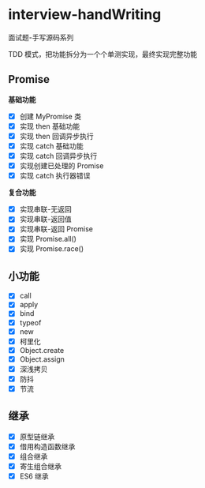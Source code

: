 # interview-handWriting

面试题-手写源码系列

TDD 模式，把功能拆分为一个个单测实现，最终实现完整功能

## Promise

**基础功能**

- [x] 创建 MyPromise 类
- [x] 实现 then 基础功能
- [x] 实现 then 回调异步执行
- [x] 实现 catch 基础功能
- [x] 实现 catch 回调异步执行
- [x] 实现创建已处理的 Promise
- [x] 实现 catch 执行器错误

**复合功能**

- [x] 实现串联-无返回
- [x] 实现串联-返回值
- [x] 实现串联-返回 Promise
- [x] 实现 Promise.all()
- [x] 实现 Promise.race()

## 小功能

- [x] call
- [x] apply
- [x] bind
- [x] typeof
- [x] new
- [x] 柯里化
- [x] Object.create
- [x] Object.assign
- [x] 深浅拷贝
- [x] 防抖
- [x] 节流

## 继承

- [x] 原型链继承
- [x] 借用构造函数继承
- [x] 组合继承
- [x] 寄生组合继承
- [x] ES6 继承
